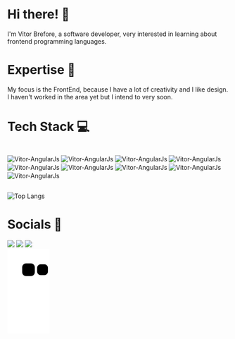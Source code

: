 # Hi there! 👋

I'm Vitor Brefore, a software developer, very interested in learning about frontend programming languages.


# Expertise 🚀

My focus is the FrontEnd, because I have a lot of creativity and I like design. I haven't worked in the area yet but I intend to very soon.


# Tech Stack 💻

<div style:"display: inline_block"><br>
<img align="center" alt="Vitor-AngularJs" height="30" width="40" src="https://cdn.jsdelivr.net/gh/devicons/devicon@latest/icons/angularjs/angularjs-original.svg" />
<img align="center" alt="Vitor-AngularJs" height="30" width="40" src="https://cdn.jsdelivr.net/gh/devicons/devicon@latest/icons/html5/html5-original.svg" />
<img align="center" alt="Vitor-AngularJs" height="30" width="40" src="https://cdn.jsdelivr.net/gh/devicons/devicon@latest/icons/css3/css3-original.svg" />
<img align="center" alt="Vitor-AngularJs" height="30" width="40" src="https://cdn.jsdelivr.net/gh/devicons/devicon@latest/icons/javascript/javascript-original.svg" />
<img align="center" alt="Vitor-AngularJs" height="30" width="40" src="https://cdn.jsdelivr.net/gh/devicons/devicon@latest/icons/tailwindcss/tailwindcss-original.svg" />
<img align="center" alt="Vitor-AngularJs" height="30" width="40" src="https://cdn.jsdelivr.net/gh/devicons/devicon@latest/icons/sass/sass-original.svg" />
<img align="center" alt="Vitor-AngularJs" height="30" width="40" src="https://cdn.jsdelivr.net/gh/devicons/devicon@latest/icons/react/react-original.svg" />
<img align="center" alt="Vitor-AngularJs" height="30" width="40" src="https://cdn.jsdelivr.net/gh/devicons/devicon@latest/icons/firebase/firebase-original.svg" />
<img align="center" alt="Vitor-AngularJs" height="30" width="40" src="https://cdn.jsdelivr.net/gh/devicons/devicon@latest/icons/mysql/mysql-original.svg" />
</div>

##

![Top Langs](https://github-readme-stats-git-masterrstaa-rickstaa.vercel.app/api/top-langs/?username=Vitor-Brefore&layout=compact&bg_color=000&border_color=30A3DC&title_color=E94D5F&text_color=FFF)


# Socials 👋
<div>
<a href="https://www.instagram.com/vitor_brefore/" target="_blank"><img src="https://img.shields.io/badge/Instagram-%23E4405F.svg?style=for-the-badge&logo=Instagram&logoColor=white" target="_blank"></a>
<a href="https://www.linkedin.com/in/vitor-brefore/" target="_blank"><img src="https://img.shields.io/badge/linkedin-%230077B5.svg?style=for-the-badge&logo=linkedin&logoColor=white" target="_blank"></a>
<a href="mailto:vitorbrefore93@gmail.com" target="_blank"><img src="https://img.shields.io/badge/Gmail-D14836?style=for-the-badge&logo=gmail&logoColor=white" target="_blank"></a>
</div>

<picture>
  <source media="(prefers-color-scheme: dark)" srcset="https://raw.githubusercontent.com/Vitor-Brefore/Vitor-Brefore/output/github-contribution-grid-snake.svg" />
  <source media="(prefers-color-scheme: light)" srcset="https://raw.githubusercontent.com/Vitor-Brefore/Vitor-Brefore/output/github-contribution-grid-snake.gif" />
  <img alt="github-snake" src="https://raw.githubusercontent.com/Vitor-Brefore/Vitor-Brefore/output/github-contribution-grid-snake.svg" />
</picture>

